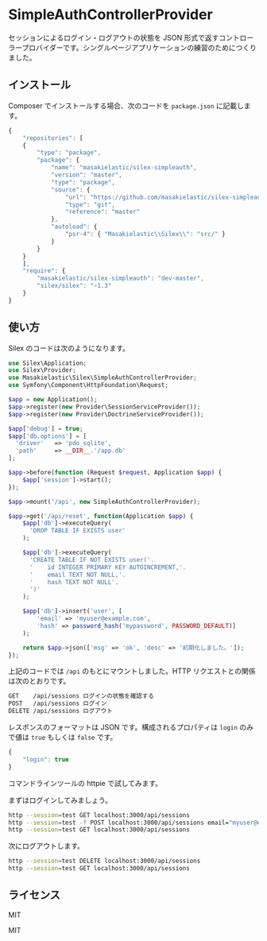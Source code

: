 SimpleAuthControllerProvider
============================

セッションによるログイン・ログアウトの状態を JSON 形式で返すコントローラープロバイダーです。シングルページアプリケーションの練習のためにつくりました。

インストール
----------

Composer でインストールする場合、次のコードを `package.json` に記載します。

```javascript
{
    "repositories": [
    {
        "type": "package",
        "package": {
            "name": "masakielastic/silex-simpleauth",
            "version": "master",
            "type": "package",
            "source": {
                "url": "https://github.com/masakielastic/silex-simpleauth.git",
                "type": "git",
                "reference": "master"
            },
            "autoload": {
                "psr-4": { "Masakielastic\\Silex\\": "src/" }
            }
        }
    }
    ],
    "require": {
        "masakielastic/silex-simpleauth": "dev-master",
        "silex/silex": "~1.3"
    }
}
```


使い方
-----

Silex のコードは次のようになります。

```php
use Silex\Application;
use Silex\Provider;
use Masakielastic\Silex\SimpleAuthControllerProvider;
use Symfony\Component\HttpFoundation\Request;

$app = new Application();
$app->register(new Provider\SessionServiceProvider());
$app->register(new Provider\DoctrineServiceProvider());

$app['debug'] = true;
$app['db.options'] = [
  'driver'   => 'pdo_sqlite',
  'path'     => __DIR__.'/app.db'
];

$app->before(function (Request $request, Application $app) {
    $app['session']->start();
});

$app->mount('/api', new SimpleAuthControllerProvider);

$app->get('/api/reset', function(Application $app) {
    $app['db']->executeQuery(
      'DROP TABLE IF EXISTS user'
    );

    $app['db']->executeQuery(
      'CREATE TABLE IF NOT EXISTS user('.
      '    id INTEGER PRIMARY KEY AUTOINCREMENT,'.
      '    email TEXT NOT NULL,'.
      '    hash TEXT NOT NULL'.
      ')'
    );

    $app['db']->insert('user', [
        'email' => 'myuser@example.com',
        'hash' => password_hash('mypassword', PASSWORD_DEFAULT)]
    );

    return $app->json(['msg' => 'ok', 'desc' => '初期化しました。']);
});
```

上記のコードでは `/api` のもとにマウントしました。HTTP リクエストとの関係は次のとおりです。

```bash
GET    /api/sessions ログインの状態を確認する
POST   /api/sessions ログイン
DELETE /api/sessions ログアウト
```

レスポンスのフォーマットは JSON です。構成されるプロパティは `login` のみで値は `true` もしくは `false` です。

```javascript
{
    "login": true
}
```

コマンドラインツールの httpie で試してみます。

まずはログインしてみましょう。

```bash
http --session=test GET localhost:3000/api/sessions
http --session=test -f POST localhost:3000/api/sessions email="myuser@example.com" password="mypassword"
http --session=test GET localhost:3000/api/sessions
```

次にログアウトします。

```bash
http --session=test DELETE localhost:3000/api/sessions
http --session=test GET localhost:3000/api/sessions
```

ライセンス
--------

MIT


MIT
